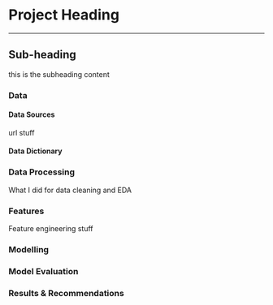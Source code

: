 # Project Heading 

---

## Sub-heading

this is the subheading content

### Data

#### Data Sources
url stuff

#### Data Dictionary

### Data Processing
What I did for data cleaning and EDA

### Features
Feature engineering stuff

### Modelling

### Model Evaluation

### Results & Recommendations
